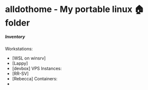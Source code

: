 # alldothome - My portable linux :house: folder

##### Inventory
Workstations:
- [WSL on winsrv]
- [Lappy]
- [devbox]
VPS Instances:
- [RR-SV]
- [Rebecca]
Containers:
- 

